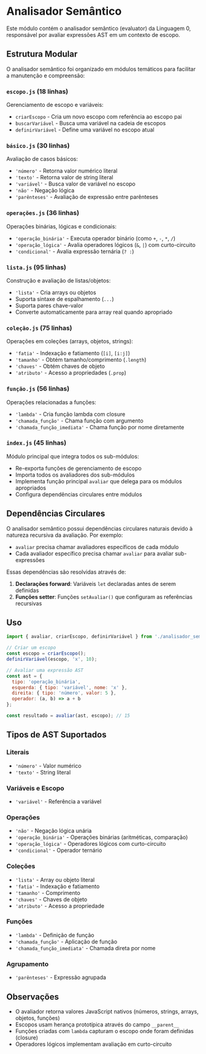 # Analisador Semântico

Este módulo contém o analisador semântico (evaluator) da Linguagem 0, responsável por avaliar expressões AST em um contexto de escopo.

## Estrutura Modular

O analisador semântico foi organizado em módulos temáticos para facilitar a manutenção e compreensão:

### `escopo.js` (18 linhas)
Gerenciamento de escopo e variáveis:
- `criarEscopo` - Cria um novo escopo com referência ao escopo pai
- `buscarVariável` - Busca uma variável na cadeia de escopos
- `definirVariável` - Define uma variável no escopo atual

### `básico.js` (30 linhas)
Avaliação de casos básicos:
- `'número'` - Retorna valor numérico literal
- `'texto'` - Retorna valor de string literal
- `'variável'` - Busca valor de variável no escopo
- `'não'` - Negação lógica
- `'parênteses'` - Avaliação de expressão entre parênteses

### `operações.js` (36 linhas)
Operações binárias, lógicas e condicionais:
- `'operação_binária'` - Executa operador binário (como `+`, `-`, `*`, `/`)
- `'operação_lógica'` - Avalia operadores lógicos (`&`, `|`) com curto-circuito
- `'condicional'` - Avalia expressão ternária (`? :`)

### `lista.js` (95 linhas)
Construção e avaliação de listas/objetos:
- `'lista'` - Cria arrays ou objetos
- Suporta sintaxe de espalhamento (`...`)
- Suporta pares chave-valor
- Converte automaticamente para array real quando apropriado

### `coleção.js` (75 linhas)
Operações em coleções (arrays, objetos, strings):
- `'fatia'` - Indexação e fatiamento (`[i]`, `[i:j]`)
- `'tamanho'` - Obtém tamanho/comprimento (`.length`)
- `'chaves'` - Obtém chaves de objeto
- `'atributo'` - Acesso a propriedades (`.prop`)

### `função.js` (56 linhas)
Operações relacionadas a funções:
- `'lambda'` - Cria função lambda com closure
- `'chamada_função'` - Chama função com argumento
- `'chamada_função_imediata'` - Chama função por nome diretamente

### `index.js` (45 linhas)
Módulo principal que integra todos os sub-módulos:
- Re-exporta funções de gerenciamento de escopo
- Importa todos os avaliadores dos sub-módulos
- Implementa função principal `avaliar` que delega para os módulos apropriados
- Configura dependências circulares entre módulos

## Dependências Circulares

O analisador semântico possui dependências circulares naturais devido à natureza recursiva da avaliação. Por exemplo:
- `avaliar` precisa chamar avaliadores específicos de cada módulo
- Cada avaliador específico precisa chamar `avaliar` para avaliar sub-expressões

Essas dependências são resolvidas através de:
1. **Declarações forward**: Variáveis `let` declaradas antes de serem definidas
2. **Funções setter**: Funções `setAvaliar()` que configuram as referências recursivas

## Uso

```javascript
import { avaliar, criarEscopo, definirVariável } from './analisador_semântico/index.js';

// Criar um escopo
const escopo = criarEscopo();
definirVariável(escopo, 'x', 10);

// Avaliar uma expressão AST
const ast = {
  tipo: 'operação_binária',
  esquerda: { tipo: 'variável', nome: 'x' },
  direita: { tipo: 'número', valor: 5 },
  operador: (a, b) => a + b
};

const resultado = avaliar(ast, escopo); // 15
```

## Tipos de AST Suportados

### Literais
- `'número'` - Valor numérico
- `'texto'` - String literal

### Variáveis e Escopo
- `'variável'` - Referência a variável

### Operações
- `'não'` - Negação lógica unária
- `'operação_binária'` - Operações binárias (aritméticas, comparação)
- `'operação_lógica'` - Operadores lógicos com curto-circuito
- `'condicional'` - Operador ternário

### Coleções
- `'lista'` - Array ou objeto literal
- `'fatia'` - Indexação e fatiamento
- `'tamanho'` - Comprimento
- `'chaves'` - Chaves de objeto
- `'atributo'` - Acesso a propriedade

### Funções
- `'lambda'` - Definição de função
- `'chamada_função'` - Aplicação de função
- `'chamada_função_imediata'` - Chamada direta por nome

### Agrupamento
- `'parênteses'` - Expressão agrupada

## Observações

- O avaliador retorna valores JavaScript nativos (números, strings, arrays, objetos, funções)
- Escopos usam herança prototípica através do campo `__parent__`
- Funções criadas com `lambda` capturam o escopo onde foram definidas (closure)
- Operadores lógicos implementam avaliação em curto-circuito
